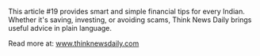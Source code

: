 This article #19 provides smart and simple financial tips for every Indian. Whether it's saving, investing, or avoiding scams, Think News Daily brings useful advice in plain language.

Read more at: www.thinknewsdaily.com